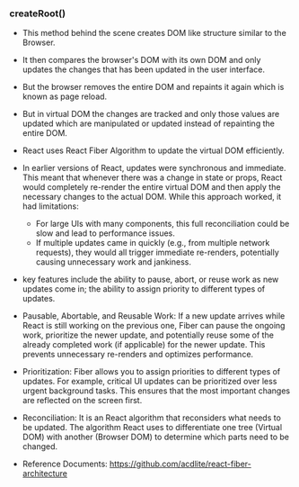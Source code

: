 ### createRoot()
- This method behind the scene creates DOM like structure similar to the Browser.
- It then compares the browser's DOM with its own DOM and only updates the changes that has been updated in the user interface.
- But the browser removes the entire DOM and repaints it again which is known as page reload.
- But in virtual DOM the changes are tracked and only those values are updated which are manipulated or updated instead of repainting the entire DOM.

- React uses React Fiber Algorithm to update the virtual DOM efficiently.

- In earlier versions of React, updates were synchronous and immediate. This meant that whenever there was a change in state or props, React would completely re-render the entire virtual DOM and then apply the necessary changes to the actual DOM. While this approach worked, it had limitations:
    - For large UIs with many components, this full reconciliation could be slow and lead to performance issues.
    - If multiple updates came in quickly (e.g., from multiple network requests), they would all trigger immediate re-renders, potentially causing unnecessary work and jankiness.

- key features include the ability to pause, abort, or reuse work as new updates come in; the ability to assign priority to different types of updates.
- Pausable, Abortable, and Reusable Work: If a new update arrives while React is still working on the previous one, Fiber can pause the ongoing work, prioritize the newer update, and potentially reuse some of the already completed work (if applicable) for the newer update. This prevents unnecessary re-renders and optimizes performance.
- Prioritization: Fiber allows you to assign priorities to different types of updates. For example, critical UI updates can be prioritized over less urgent background tasks. This ensures that the most important changes are reflected on the screen first.

- Reconciliation: It is an React algorithm that reconsiders what needs to be updated. The algorithm React uses to differentiate one tree (Virtual DOM) with another (Browser DOM) to determine which parts need to be changed.

- Reference Documents: https://github.com/acdlite/react-fiber-architecture